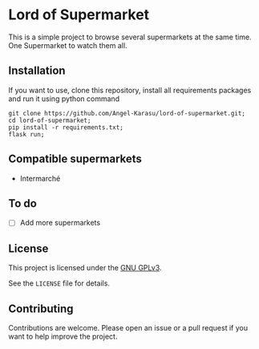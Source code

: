 # Lord of Supermarket

This is a simple project to browse several supermarkets at the same time. One Supermarket to watch them all.

## Installation

If you want to use, clone this repository, install all requirements packages and run it using python command
```shell
git clone https://github.com/Angel-Karasu/lord-of-supermarket.git;
cd lord-of-supermarket;
pip install -r requirements.txt;
flask run;
```

## Compatible supermarkets

- Intermarché

## To do

- [ ] Add more supermarkets

## License

This project is licensed under the [GNU GPLv3](https://choosealicense.com/licenses/gpl-3.0/).

See the `LICENSE` file for details.

## Contributing

Contributions are welcome. Please open an issue or a pull request if you want to help improve the project.